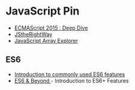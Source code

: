 # JavaScript Pin

- [ECMAScript 2015 : Deep Dive](http://slides.com/drksephy/ecmascript-2015#/)
- [JStheRightWay](http://jstherightway.org/)
- [JavaScript Array Explorer](https://sdras.github.io/array-explorer/)


## ES6

- [Introduction to commonly used ES6 features](https://zellwk.com/blog/es6/)
- [ES6 & Beyond ](https://scrimba.com/playlist/p4Mrt9) - Introduction to ES6+ Features